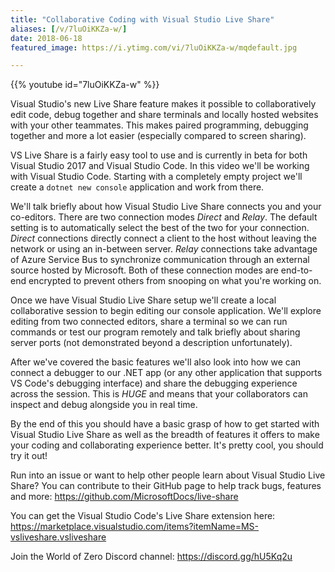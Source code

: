 ```yaml
---
title: "Collaborative Coding with Visual Studio Live Share"
aliases: [/v/7luOiKKZa-w/]
date: 2018-06-18
featured_image: https://i.ytimg.com/vi/7luOiKKZa-w/mqdefault.jpg

---
```


{{% youtube id="7luOiKKZa-w" %}}

Visual Studio's new Live Share feature makes it possible to collaboratively edit code, debug together and share terminals and locally hosted websites with your other teammates. This makes paired programming, debugging together and more a lot easier (especially compared to screen sharing).

VS Live Share is a fairly easy tool to use and is currently in beta for both Visual Studio 2017 and Visual Studio Code. In this video we'll be working with Visual Studio Code. Starting with a completely empty project we'll create a `dotnet new console` application and work from there.

We'll talk briefly about how Visual Studio Live Share connects you and your co-editors. There are two connection modes *Direct* and *Relay*. The default setting is to automatically select the best of the two for your connection. *Direct* connections directly connect a client to the host without leaving the network or using an in-between server. *Relay* connections take advantage of Azure Service Bus to synchronize communication through an external source hosted by Microsoft. Both of these connection modes are end-to-end encrypted to prevent others from snooping on what you're working on.

Once we have Visual Studio Live Share setup we'll create a local collaborative session to begin editing our console application. We'll explore editing from two connected editors, share a terminal so we can run commands or test our program remotely and talk briefly about sharing  server ports (not demonstrated beyond a description unfortunately).

After we've covered the basic features we'll also look into how we can connect a debugger to our .NET app (or any other application that supports VS Code's debugging interface) and share the debugging experience across the session. This is *HUGE* and means that your collaborators can inspect and debug alongside you in real time.

By the end of this you should have a basic grasp of how to get started with Visual Studio Live Share as well as the breadth of features it offers to make your coding and collaborating experience better. It's pretty cool, you should try it out!

Run into an issue or want to help other people learn about Visual Studio Live Share? You can contribute to their GitHub page to help track bugs, features and more: https://github.com/MicrosoftDocs/live-share

You can get the Visual Studio Code's Live Share extension here: https://marketplace.visualstudio.com/items?itemName=MS-vsliveshare.vsliveshare

Join the World of Zero Discord channel: https://discord.gg/hU5Kq2u